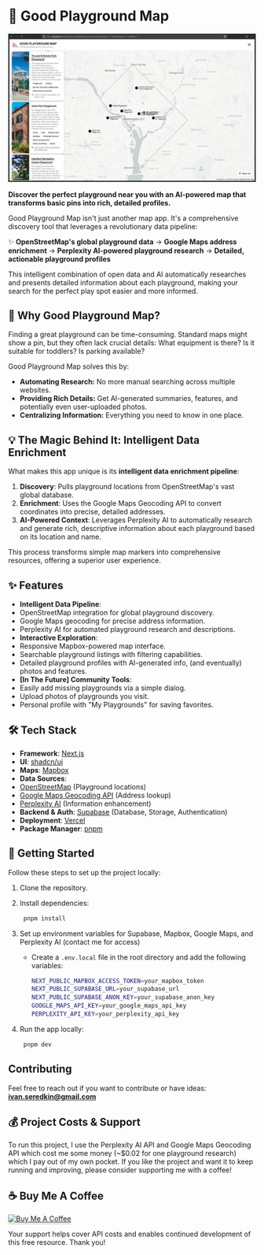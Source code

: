 # 🛝 Good Playground Map

![Good Playground Map](public/thumbnail_home.png)

**Discover the perfect playground near you with an AI-powered map that transforms basic pins into rich, detailed profiles.**

Good Playground Map isn't just another map app. It's a comprehensive discovery tool that leverages a revolutionary data pipeline:

✨ **OpenStreetMap's global playground data** → **Google Maps address enrichment** → **Perplexity AI-powered playground research** → **Detailed, actionable playground profiles**

This intelligent combination of open data and AI automatically researches and presents detailed information about each playground, making your search for the perfect play spot easier and more informed.

## 🤔 Why Good Playground Map?

Finding a great playground can be time-consuming. Standard maps might show a pin, but they often lack crucial details: What equipment is there? Is it suitable for toddlers? Is parking available?

Good Playground Map solves this by:
*   **Automating Research:** No more manual searching across multiple websites.
*   **Providing Rich Details:** Get AI-generated summaries, features, and potentially even user-uploaded photos.
*   **Centralizing Information:** Everything you need to know in one place.

## 💡 The Magic Behind It: Intelligent Data Enrichment

What makes this app unique is its **intelligent data enrichment pipeline**:

1.  **Discovery**: Pulls playground locations from OpenStreetMap's vast global database.
2.  **Enrichment**: Uses the Google Maps Geocoding API to convert coordinates into precise, detailed addresses.
3.  **AI-Powered Context**: Leverages Perplexity AI to automatically research and generate rich, descriptive information about each playground based on its location and name.

This process transforms simple map markers into comprehensive resources, offering a superior user experience.

## ✨ Features

*   **Intelligent Data Pipeline**:
  *   OpenStreetMap integration for global playground discovery.
  *   Google Maps geocoding for precise address information.
  *   Perplexity AI for automated playground research and descriptions.
*   **Interactive Exploration**:
  *   Responsive Mapbox-powered map interface.
  *   Searchable playground listings with filtering capabilities.
  *   Detailed playground profiles with AI-generated info, (and eventually) photos and features.
*   **[In The Future] Community Tools**:
  *   Easily add missing playgrounds via a simple dialog.
  *   Upload photos of playgrounds you visit.
  *   Personal profile with "My Playgrounds" for saving favorites.

## 🛠️ Tech Stack

*   **Framework**: [Next.js](https://nextjs.org/)
*   **UI**: [shadcn/ui](https://ui.shadcn.com/)
*   **Maps**: [Mapbox](https://www.mapbox.com/)
*   **Data Sources**:
  *   [OpenStreetMap](https://www.openstreetmap.org/) (Playground locations)
  *   [Google Maps Geocoding API](https://developers.google.com/maps/documentation/geocoding) (Address lookup)
  *   [Perplexity AI](https://www.perplexity.ai/) (Information enhancement)
*   **Backend & Auth**: [Supabase](https://supabase.com/) (Database, Storage, Authentication)
*   **Deployment**: [Vercel](https://vercel.com/)
*   **Package Manager**: [pnpm](https://pnpm.io/)

## 🚀 Getting Started

Follow these steps to set up the project locally:

1. Clone the repository.
2. Install dependencies:
   ```bash 
    pnpm install
   ```
    
3. Set up environment variables for Supabase, Mapbox, Google Maps, and Perplexity AI (contact me for access)
    - Create a `.env.local` file in the root directory and add the following variables:
      ```bash
      NEXT_PUBLIC_MAPBOX_ACCESS_TOKEN=your_mapbox_token
      NEXT_PUBLIC_SUPABASE_URL=your_supabase_url
      NEXT_PUBLIC_SUPABASE_ANON_KEY=your_supabase_anon_key
      GOOGLE_MAPS_API_KEY=your_google_maps_api_key
      PERPLEXITY_API_KEY=your_perplexity_api_key
      ```
4. Run the app locally:
   ```bash 
    pnpm dev
   ```
   
## Contributing

Feel free to reach out if you want to contribute or have ideas:
**ivan.seredkin@gmail.com**

## 💰 Project Costs & Support

To run this project,
I use the Perplexity AI API and Google Maps Geocoding API which cost me some money
(~$0.02 for one playground research) which I pay out of my own pocket.
If you like the project and want it to keep running and improving, please consider supporting me with a coffee!

## ☕ Buy Me A Coffee

<a href="https://buymeacoffee.com/ivan.seredkin" target="_blank"><img src="https://www.buymeacoffee.com/assets/img/custom_images/orange_img.png" alt="Buy Me A Coffee" style="height: 41px !important;width: 174px !important;box-shadow: 0px 3px 2px 0px rgba(190, 190, 190, 0.5) !important;-webkit-box-shadow: 0px 3px 2px 0px rgba(190, 190, 190, 0.5) !important;" ></a>

Your support helps cover API costs and enables continued development of this free resource. Thank you!

